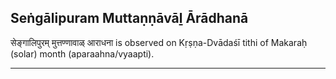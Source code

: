 ## Seṅgālipuram Muttaṇṇāvāḻ Ārādhanā
सेङ्गालिपुरम् मुत्तण्णावाळ् आराधना is observed on Kṛṣṇa-Dvādaśī tithi of Makaraḥ (solar) month (aparaahna/vyaapti).



---
